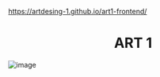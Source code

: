 https://artdesing-1.github.io/art1-frontend/

<h1 align="center" >
ART 1 
</h1>

![image](https://user-images.githubusercontent.com/42411943/191280779-8e43f446-c7f1-4725-b9a4-27b1e1abea97.png)

